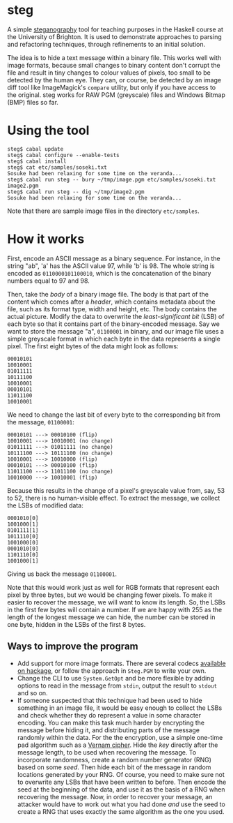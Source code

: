 steg
====

A simple [steganography](http://en.wikipedia.org/wiki/Steganography)
tool for teaching purposes in the Haskell course at the University of
Brighton. It is used to demonstrate approaches to parsing and
refactoring techniques, through refinements to an initial solution.

The idea is to hide a text message within a binary file. This works
well with image formats, because small changes to binary content don't
corrupt the file and result in tiny changes to colour values of
pixels, too small to be detected by the human eye. They can, or
course, be detected by an image diff tool like ImageMagick's `compare`
utility, but only if you have access to the original. steg works for
RAW PGM (greyscale) files and Windows Bitmap (BMP) files so far.

Using the tool
==============

````
steg$ cabal update
steg$ cabal configure --enable-tests
steg$ cabal install
steg$ cat etc/samples/soseki.txt
Sosuke had been relaxing for some time on the veranda...
steg$ cabal run steg -- bury ~/tmp/image.pgm etc/samples/soseki.txt image2.pgm
steg$ cabal run steg -- dig ~/tmp/image2.pgm
Sosuke had been relaxing for some time on the veranda...
````

Note that there are sample image files in the directory `etc/samples`. 

How it works
============

First, encode an ASCII message as a binary sequence. For instance, in
the string "ab", 'a' has the ASCII value 97, while 'b' is 98. The
whole string is encoded as `0110000101100010`, which is the
concatenation of the binary numbers equal to 97 and 98.

Then, take the *body* of a binary image file. The body is that part of
the content which comes after a *header*, which contains metadata
about the file, such as its format type, width and height, etc. The
body contains the actual picture. Modify the data to overwrite the
*least-significant bit* (LSB) of each byte so that it contains part of
the binary-encoded message. Say we want to store the message "a",
`01100001` in binary, and our image file uses a simple greyscale
format in which each byte in the data represents a single pixel. The
first eight bytes of the data might look as follows: 

````
00010101
10010001 
01011111 
10111100 
10010001 
00010101 
11011100 
10010001 
```` 

We need to change the last bit of every byte to the corresponding bit
from the message, `01100001`: 

```` 
00010101 ---> 00010100 (flip)
10010001 ---> 10010001 (no change) 
01011111 ---> 01011111 (no change)
10111100 ---> 10111100 (no change) 
10010001 ---> 10010000 (flip)
00010101 ---> 00010100 (flip) 
11011100 ---> 11011100 (no change)
10010000 ---> 10010001 (flip) 
```` 

Because this results in the change of a pixel's greyscale value from,
say, 53 to 52, there is no human-visible effect. To extract the
message, we collect the LSBs of modified data: 

```` 
0001010[0]
1001000[1] 
0101111[1] 
1011110[0] 
1001000[0] 
0001010[0] 
1101110[0]
1001000[1] 
```` 

Giving us back the message `01100001`.

Note that this would work just as well for RGB formats that represent
each pixel by three bytes, but we would be changing fewer pixels. To
make it easier to recover the message, we will want to know its
length. So, the LSBs in the first few bytes will contain a number. If
we are happy with 255 as the length of the longest message we can
hide, the number can be stored in one byte, hidden in the LSBs of the
first 8 bytes.

Ways to improve the program 
---------------------------

* Add support for more image formats. There are several codecs
  [available on hackage](https://hackage.haskell.org/packages/#cat:Codec),
  or follow the approach in `Steg.PGM` to write your own.
* Change the CLI to use `System.GetOpt` and be more flexible by adding
  options to read in the message from `stdin`, output the result to
  `stdout` and so on.
* If someone suspected that this technique had been used to hide
  something in an image file, it would be easy enough to collect the
  LSBs and check whether they do represent a value in some character
  encoding. You can make this task much harder by encrypting the
  message before hiding it, and distributing parts of the message
  randomly within the data. For the the encryption, use a simple
  one-time pad algorithm such as a
  [Vernam cipher](http://mess.ninjalith.com/cs/stream_ciphers). Hide
  the *key* directly after the message length, to be used when
  recovering the message. To incorporate randomness, create a random
  number generator (RNG) based on some *seed*. Then hide each bit of
  the message in random locations generated by your RNG. Of course,
  you need to make sure not to overwrite any LSBs that have been
  written to before. Then encode the seed at the beginning of the
  data, and use it as the basis of a RNG when recovering the
  message. Now, in order to recover your message, an attacker would
  have to work out what you had done *and* use the seed to create a
  RNG that uses exactly the same algorithm as the one you used.
